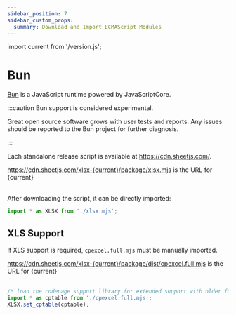 ```yaml
---
sidebar_position: 7
sidebar_custom_props:
  summary: Download and Import ECMAScript Modules
---
```


import current from '/version.js';

# Bun

[Bun](https://bun.sh/) is a JavaScript runtime powered by JavaScriptCore.

:::caution Bun support is considered experimental.

Great open source software grows with user tests and reports. Any issues should
be reported to the Bun project for further diagnosis.

:::

Each standalone release script is available at <https://cdn.sheetjs.com/>.

<div><a href={`https://cdn.sheetjs.com/xlsx-${current}/package/xlsx.mjs`}>https://cdn.sheetjs.com/xlsx-{current}/package/xlsx.mjs</a> is the URL for {current}</div><br/>

After downloading the script, it can be directly imported:

```js
import * as XLSX from './xlsx.mjs';
```

## XLS Support

If XLS support is required, `cpexcel.full.mjs` must be manually imported.

<div><a href={`https://cdn.sheetjs.com/xlsx-${current}/package/dist/cpexcel.full.mjs`}>https://cdn.sheetjs.com/xlsx-{current}/package/dist/cpexcel.full.mjs</a> is the URL for {current}</div><br/>


```ts
/* load the codepage support library for extended support with older formats  */
import * as cptable from './cpexcel.full.mjs';
XLSX.set_cptable(cptable);
```
